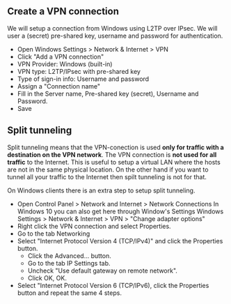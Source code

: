 ## Create a VPN connection

We will setup a connection from Windows using L2TP over IPsec. We will user a (secret) pre-shared key, username and password for authentication.

- Open Windows Settings > Network & Internet > VPN
- Click "Add a VPN connection"
- VPN Provider: Windows (built-in)
- VPN type: L2TP/IPsec with pre-shared key
- Type of sign-in info: Username and password
- Assign a "Connection name"
- Fill in the Server name, Pre-shared key (secret), Username and Password.
- Save 


## Split tunneling

Split tunneling means that the VPN-conection is used __only for traffic with a destination on the VPN network__. The VPN connection is __not used for all traffic__ to the Internet. This is useful to setup a virtual LAN where the hosts are not in the same physical location. On the other hand if you want to tunnel all your traffic to the Internet then spilt tunneling is not for that.

On Windows clients there is an extra step to setup split tunneling.

- Open Control Panel > Network and Internet > Network Connections
In Windows 10 you can also get here through Window's Settings
Windows Settings > Network & Internet > VPN > "Change adapter options"
- Right click the VPN connection and select Properties.
- Go to the tab Networking
- Select "Internet Protocol Version 4 (TCP/IPv4)" and click the Properties button. 
  + Click the Advanced... button.
  + Go to the tab IP Settings tab.
  + Uncheck "Use default gateway on remote network".
  + Click OK, OK.
- Select "Internet Protocol Version 6 (TCP/IPv6), click the Properties button and repeat the same 4 steps.
